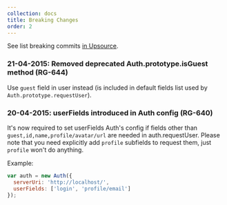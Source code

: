 ```yaml
---
collection: docs
title: Breaking Changes
order: 2
---
```


See list breaking commits [in Upsource](https://upsource.jetbrains.com/ring-ui/view?query=path:%20%7B%2A%2Fbreaking-changes.md%7D).  

### 21-04-2015: Removed deprecated Auth.prototype.isGuest method (RG-644) 

Use `guest` field in user instead (is included in default fields list used by `Auth.prototype.requestUser`).

### 20-04-2015: userFields introduced in Auth config (RG-640) 

It's now required to set userFields Auth's config if fields other than `guest,id,name,profile/avatar/url` are needed in auth.requestUser.
Please note that you need explicitly add `profile` subfields to request them, just `profile` won't do anything.     

Example:
```js
var auth = new Auth({
  serverUri: 'http://localhost/',
  userFields: ['login', 'profile/email']
});
```
